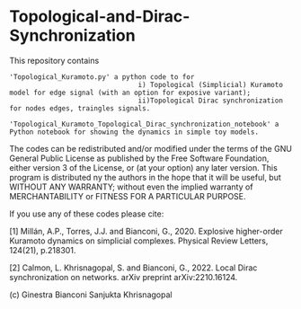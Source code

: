 # Topological-and-Dirac-Synchronization

This repository contains

    'Topological_Kuramoto.py' a python code to for 
                                    i) Topological (Simplicial) Kuramoto model for edge signal (with an option for exposive variant);
                                    ii)Topological Dirac synchronization for nodes edges, traingles signals.

    'Topological_Kuramoto_Topological_Dirac_synchronization_notebook' a Python notebook for showing the dynamics in simple toy models.


The codes can be redistributed and/or modified under the terms of the GNU General Public License as published by the Free Software Foundation, either version 3 of the License, or (at your option) any later version. This program is distributed ny the authors in the hope that it will be useful, but WITHOUT ANY WARRANTY; without even the implied warranty of MERCHANTABILITY or FITNESS FOR A PARTICULAR PURPOSE.

If you use any of these codes please cite:

[1] Millán, A.P., Torres, J.J. and Bianconi, G., 2020. Explosive higher-order Kuramoto dynamics on simplicial complexes. Physical Review Letters, 124(21), p.218301.

[2] Calmon, L. Khrisnagopal, S. and Bianconi, G., 2022. Local Dirac synchronization on networks. arXiv preprint arXiv:2210.16124.

(c)  Ginestra Bianconi Sanjukta Khrisnagopal
